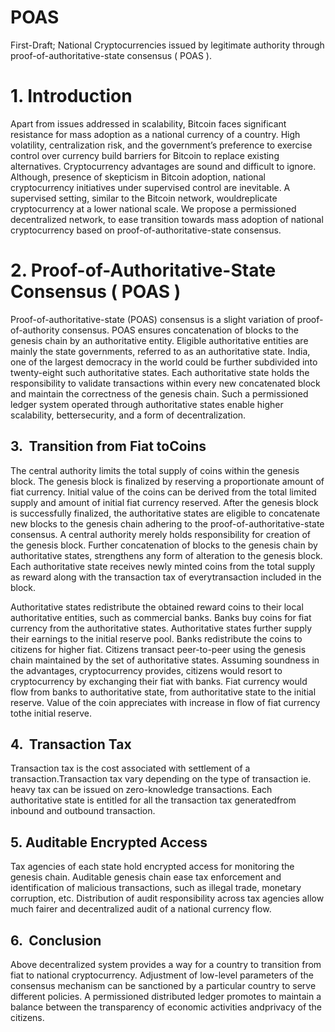 # POAS
First-Draft;​ ​National​ ​Cryptocurrencies​ ​issued​ ​by​ ​legitimate​ ​authority through​ ​proof-of-authoritative-state​ ​consensus​ ​(​ ​POAS​ ​). 

# 1.​ ​Introduction

Apart from issues addressed in scalability, Bitcoin faces significant resistance for mass adoption as a national currency of a country. High volatility, centralization risk, and the government’s preference to exercise control over currency build barriers for Bitcoin to replace existing alternatives. Cryptocurrency advantages are sound and difficult to ignore. Although, presence of skepticism in Bitcoin adoption, national cryptocurrency initiatives under supervised control are inevitable. A supervised setting, similar​ ​to​ ​the​ ​Bitcoin​ ​network,​ ​would​ ​replicate​ ​cryptocurrency​ ​at​ ​a​ ​lower​ ​national​ ​scale. We propose a permissioned decentralized network, to ease transition towards mass adoption of national cryptocurrency based on proof-of-authoritative-state consensus.

# 2.​ ​​ ​​Proof-of-Authoritative-State​ ​Consensus​ ​(​ ​POAS​ ​)

Proof-of-authoritative-state (POAS) consensus is a slight variation of proof-of-authority consensus. POAS ensures concatenation of blocks to the genesis chain by an authoritative entity. Eligible authoritative entities are mainly the state governments, referred to as an authoritative state. India, one of the largest democracy in the world could be further subdivided into twenty-eight such authoritative states. Each authoritative state holds the responsibility to validate transactions within every new concatenated block and maintain the correctness of the genesis chain. Such a permissioned ledger system operated through authoritative states enable higher scalability,​ ​better​ ​security,​ ​and​ ​a​ ​form​ ​of​ ​decentralization.

## 3.​ ​​ ​​Transition​ ​from​ ​Fiat​ ​to​ ​Coins

The central authority limits the total supply of coins within the genesis block. The genesis block is finalized by reserving a proportionate amount of fiat currency. Initial value of the coins can be derived from the total limited supply and amount of initial fiat currency reserved. After the genesis block is successfully finalized, the authoritative states are eligible to concatenate new blocks to the genesis chain adhering to the proof-of-authoritative-state consensus. A central authority merely holds responsibility for creation of the genesis block. Further concatenation of blocks to the genesis chain by authoritative states, strengthens any form of alteration to the genesis block. Each authoritative state receives newly minted coins from the total supply as reward along with​ ​the​ ​transaction​ ​tax​ ​of​ ​every​ ​transaction​ ​included​ ​in​ ​the​ ​block. 
  
  Authoritative states redistribute the obtained reward coins to their local authoritative entities, such as commercial banks. Banks buy coins for fiat currency from the authoritative states. Authoritative states further supply their earnings to the initial reserve pool. Banks redistribute the coins to citizens for higher fiat. Citizens transact peer-to-peer using the genesis chain maintained by the set of authoritative states. Assuming soundness in the advantages, cryptocurrency provides, citizens would resort to cryptocurrency by exchanging their fiat with banks. Fiat currency would flow from banks to authoritative state, from authoritative state to the initial reserve. Value of the coin​ ​appreciates​ ​with​ ​increase​ ​in​ ​flow​ ​of​ ​fiat​ ​currency​ ​to​ ​the​ ​initial​ ​reserve. 

## 4.​ ​​ ​Transaction​ ​Tax 

Transaction tax is the cost associated with settlement of a transaction.Transaction tax vary depending on the type of transaction ie. heavy tax can be issued on zero-knowledge transactions. Each authoritative state is entitled for all the transaction tax​ ​generated​ ​from​ ​inbound​ ​and​ ​outbound​ ​transaction. 

## 5.​ ​Auditable​ ​Encrypted​ ​Access

  Tax agencies of each state hold encrypted access for monitoring the genesis chain. Auditable genesis chain ease tax enforcement and identification of malicious transactions, such as illegal trade, monetary corruption, etc. Distribution of audit responsibility across tax agencies allow much fairer and decentralized audit of a national currency​ ​flow. 

## 6.​ ​​ ​Conclusion 

  Above decentralized system provides a way for a country to transition from fiat to national cryptocurrency. Adjustment of low-level parameters of the consensus mechanism can be sanctioned by a particular country to serve different policies. A permissioned distributed ledger promotes to maintain a balance between the transparency​ ​of​ ​economic​ ​activities​ ​and​ ​privacy​ ​of​ ​the​ ​citizens.
